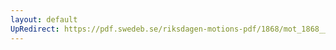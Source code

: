 ```yaml
---
layout: default
UpRedirect: https://pdf.swedeb.se/riksdagen-motions-pdf/1868/mot_1868__ak__00126/mot_1868__ak__00126_003.pdf
---
```

